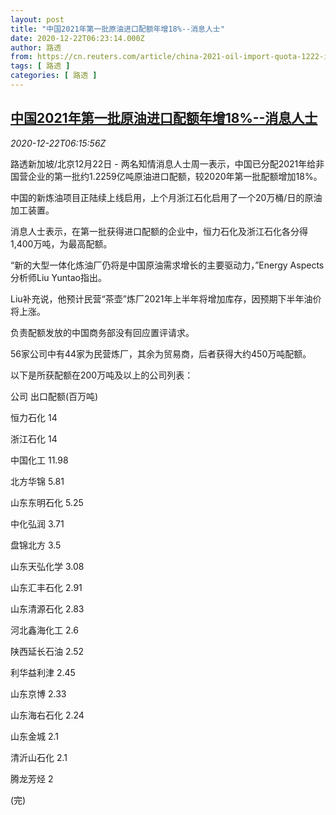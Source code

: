 ```yaml
---
layout: post
title: "中国2021年第一批原油进口配额年增18%--消息人士"
date: 2020-12-22T06:23:14.000Z
author: 路透
from: https://cn.reuters.com/article/china-2021-oil-import-quota-1222-idCNKBS28W0IX
tags: [ 路透 ]
categories: [ 路透 ]
---
```

<!--1608618194000-->
[中国2021年第一批原油进口配额年增18%--消息人士](https://cn.reuters.com/article/china-2021-oil-import-quota-1222-idCNKBS28W0IX)
------

<div>
<div><i>2020-12-22T06:15:56Z</i></div><p>路透新加坡/北京12月22日 - 两名知情消息人士周一表示，中国已分配2021年给非国营企业的第一批约1.2259亿吨原油进口配额，较2020年第一批配额增加18%。</p><p>中国的新炼油项目正陆续上线启用，上个月浙江石化启用了一个20万桶/日的原油加工装置。</p><p>消息人士表示，在第一批获得进口配额的企业中，恒力石化及浙江石化各分得1,400万吨，为最高配额。</p><p>“新的大型一体化炼油厂仍将是中国原油需求增长的主要驱动力，”Energy Aspects分析师Liu Yuntao指出。</p><p>Liu补充说，他预计民营“茶壶”炼厂2021年上半年将增加库存，因预期下半年油价将上涨。</p><p>负责配额发放的中国商务部没有回应置评请求。</p><p>56家公司中有44家为民营炼厂，其余为贸易商，后者获得大约450万吨配额。</p><p>以下是所获配额在200万吨及以上的公司列表：</p><p>公司 出口配额(百万吨)</p><p>恒力石化 14</p><p>浙江石化 14</p><p>中国化工 11.98</p><p>北方华锦 5.81</p><p>山东东明石化 5.25</p><p>中化弘润 3.71</p><p>盘锦北方 3.5</p><p>山东天弘化学 3.08</p><p>山东汇丰石化 2.91</p><p>山东清源石化 2.83</p><p>河北鑫海化工 2.6</p><p>陕西延长石油 2.52</p><p>利华益利津 2.45</p><p>山东京博 2.33</p><p>山东海右石化 2.24</p><p>山东金城 2.1</p><p>清沂山石化 2.1</p><p>腾龙芳烃 2</p><p>(完)</p>
</div>
